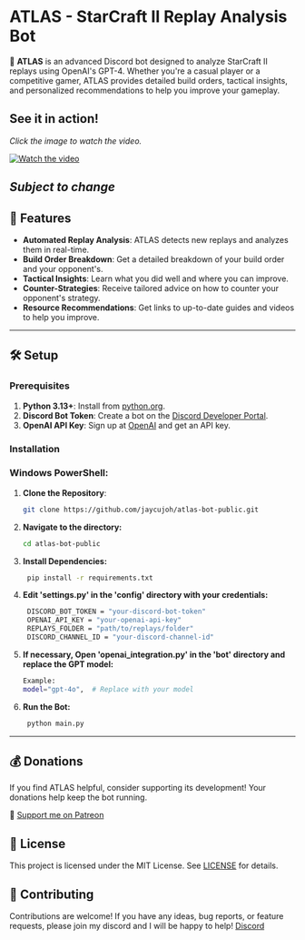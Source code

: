 # ATLAS - StarCraft II Replay Analysis Bot

🤖 **ATLAS** is an advanced Discord bot designed to analyze StarCraft II replays using OpenAI's GPT-4. Whether you're a casual player or a competitive gamer, ATLAS provides detailed build orders, tactical insights, and personalized recommendations to help you improve your gameplay.

## See it in action!

*Click the image to watch the video.*

[![Watch the video](https://img.youtube.com/vi/VhAXUMRXJEQ/0.jpg)](https://www.youtube.com/watch?v=VhAXUMRXJEQ)

*Subject to change*
---

## 🌟 Features

- **Automated Replay Analysis**: ATLAS detects new replays and analyzes them in real-time.
- **Build Order Breakdown**: Get a detailed breakdown of your build order and your opponent's.
- **Tactical Insights**: Learn what you did well and where you can improve.
- **Counter-Strategies**: Receive tailored advice on how to counter your opponent's strategy.
- **Resource Recommendations**: Get links to up-to-date guides and videos to help you improve.

---

## 🛠️ Setup

### Prerequisites

1. **Python 3.13+**: Install from [python.org](https://www.python.org).
2. **Discord Bot Token**: Create a bot on the [Discord Developer Portal](https://discord.com/developers/applications).
3. **OpenAI API Key**: Sign up at [OpenAI](https://openai.com/api) and get an API key.

### Installation

### Windows PowerShell:

1. **Clone the Repository**:
   ```bash
   git clone https://github.com/jaycujoh/atlas-bot-public.git
   ```
2. **Navigate to the directory:**
   ```bash
   cd atlas-bot-public
   ```
3. **Install Dependencies:**
   ```bash
    pip install -r requirements.txt
   ```
4. **Edit 'settings.py' in the 'config' directory with your credentials:**
   ```bash
    DISCORD_BOT_TOKEN = "your-discord-bot-token"
    OPENAI_API_KEY = "your-openai-api-key"
    REPLAYS_FOLDER = "path/to/replays/folder"
    DISCORD_CHANNEL_ID = "your-discord-channel-id"
   ```
5. **If necessary, Open 'openai_integration.py' in the 'bot' directory and replace the GPT model:**
   ```bash
   Example:
   model="gpt-4o",  # Replace with your model
   ```
6. **Run the Bot:**
   ```bash
    python main.py
   ```
---


## 💰 Donations

If you find ATLAS helpful, consider supporting its development! Your donations help keep the bot running.

🔗 [Support me on Patreon](https://www.patreon.com/c/jaycujoh)


## 📜 License

This project is licensed under the MIT License. See [LICENSE](LICENSE) for details.


## 🤝 Contributing

Contributions are welcome! If you have any ideas, bug reports, or feature requests, please join my discord and I will be happy to help! [Discord](https://discord.gg/WDfzdWUUPY)

